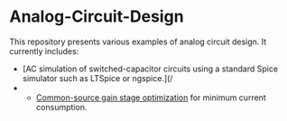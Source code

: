 # Analog-Circuit-Design

This repository presents various examples of analog circuit design. It currently includes:
* [AC simulation of switched-capacitor circuits using a standard Spice simulator such as LTSpice or ngspice.](/
* * [Common-source gain stage optimization](/Circuit%20Examples/CS%20Optimization/) for minimum current consumption.
